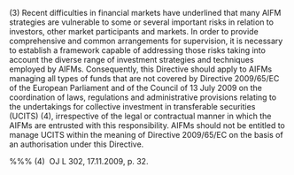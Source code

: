 (3) Recent difficulties in financial markets have underlined that many AIFM strategies are vulnerable to some or several important risks in relation to investors, other market participants and markets. In order to provide comprehensive and common arrangements for supervision, it is necessary to establish a framework capable of addressing those risks taking into account the diverse range of investment strategies and techniques employed by AIFMs. Consequently, this Directive should apply to AIFMs managing all types of funds that are not covered by Directive 2009/65/EC of the European Parliament and of the Council of 13 July 2009 on the coordination of laws, regulations and administrative provisions relating to the undertakings for collective investment in transferable securities (UCITS) (4), irrespective of the legal or contractual manner in which the AIFMs are entrusted with this responsibility. AIFMs should not be entitled to manage UCITS within the meaning of Directive 2009/65/EC on the basis of an authorisation under this Directive.

%%% (4)  OJ L 302, 17.11.2009, p. 32.